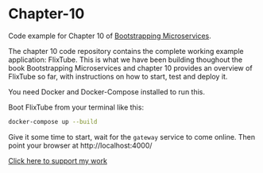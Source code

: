 # Chapter-10

Code example for Chapter 10 of [Bootstrapping Microservices](https://www.bootstrapping-microservices.com/).

The chapter 10 code repository contains the complete working example application: FlixTube. This is what we have been building thoughout the book Bootstrapping Microservices and chapter 10 provides an overview of FlixTube so far, with instructions on how to start, test and deploy it.

You need Docker and Docker-Compose installed to run this.

Boot FlixTube from your terminal like this:

```bash
docker-compose up --build
```

Give it some time to start, wait for the `gateway` service to come online. Then point your browser at http://localhost:4000/

[Click here to support my work](https://www.codecapers.com.au/about#support-my-work)
